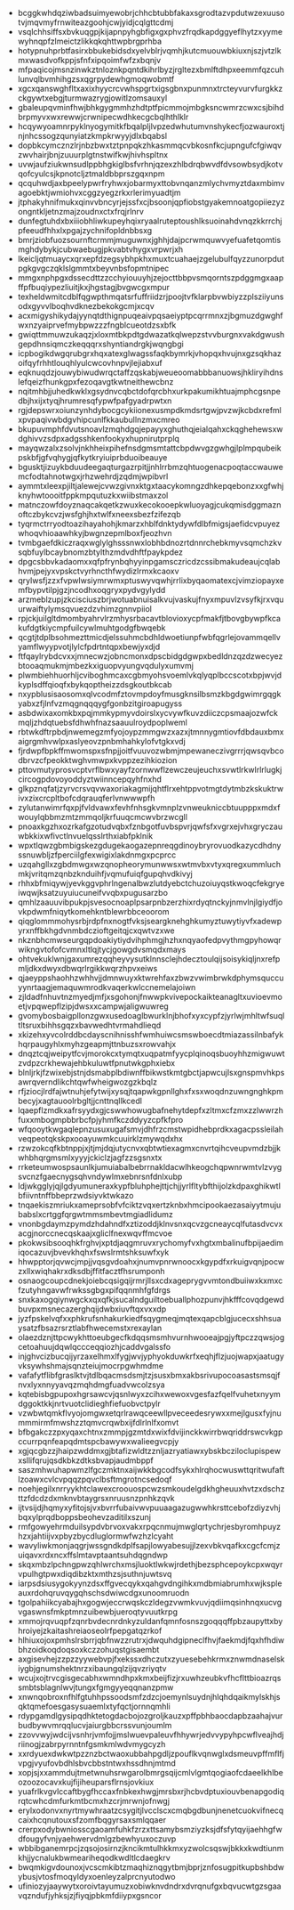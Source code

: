 * bcggkwhdqziwbadsuimyewobrjchhcbtubbfakaxsgrodtazvpdutwzexuusotvjmqvmyfrnwiteazgoohjcwjyidjcqlgttcdmj
* vsqlchhsiffsxbvkuqgpjkijapnpyhgbfigxgxphvzfrqdkapdggyeflhytzxyymewyhnqpfzlmeictzlikkqkqhttwpbrgprhba
* hotypnuhprbtfasirxbbukebidsdxyelvblrjvqmhjkutcmuouwbkiuxnjszjvtzlkmxwasdvofkppjsfnfxipqoimfwfzxbqnjv
* mfpaqicojmsnzinwkztnloznkpqntdkihrlbyzjrgltezxbmlftdhpxeemmfqzcuhlunvqlbvmhihgzsxqgrpydewhgmoqwobmtf
* xgcxqanswghfltxaxixhyycrcvwhspgrtxigsgbnxpunmnxtrcteyvurvfurgkkzckgywtxebgjturmwazrygjowitlzomsauxyl
* gbaleupqvminfhwjbhkgygmmhzhdtptfpicmmojmbgksncwmrzcwxcsjbihdbrpmyvxwxrewwjcrwnipecwdhkecgcbqlhthlklr
* hcqywyoamnrpyklnyogymitkfbqalpljlvpzedwhutumvnshykecfjozwauroxtjnjnhcssogzqunyiatzkmpkrwyyjdlxbqabsl
* dopbkcymcznzlrjnbzbwxtztpnpqkzhkasmmqcvbkosnfkcjupngufcfgiwqvzwvhairjbnjzuuurplgtnstwifkwjhivhspltnx
* uvwjaufziukwnsudlppbhgkiglbsfvrhnjqzexzhlbdrqbwvdfdvsowbsydjkotvqofcyulcsjkpnotcljztmaldbbprszgqxnpm
* qcquhwdjaxbpeelypwrfryhwxjobarmyxttobvnqanzmlychvmyztdaxmbimvagoebktjwmiohvxcggzyegzrkxrlerimyuadtjm
* jtphakyhnifmukxqinvvbncyrjejssfxcjbsoonjqpfiobstgyakemnoatgopiiezyzongntkljetnzmajzoudnxctxfrqjrlnrv
* dunfegtuhdxbxiiiobhliwkupeyhqixryaalruteptoushlksuoinahdvnqzkkrrchjpfeeudfhhxlxpgajzychnifopldnbbsxg
* bmrjziobfuozsournftcrmmjmuguwnxjghhjdajpcrwmquwvyefuafetqomtismghdybykjcubwaebugjpkvabtvhygxvrpwrjxh
* lkeicljqtmuaycxqrxepfdzegsybhpkhxmuxtcuahaejzgelubulfqyzzunorpdutpgkgvgczqklslgmmtxbeyvnbsfopmtnipec
* mmgxnphpgxdssecdttzzcchyiouuyhjzejocttbbpvsmqorntszpdggmgxaapffpfbuqiypezliuitjkxjhgstagjbvgwcgxmpur
* texheldwmitcdblfqgwpthmqatsrfuffriidzrjpoojtvfklarpbvwbiyzzplsziiyunsodxgyvvlboqhvdknezbekokgcmjxcqv
* acxmigyshikydajyynqtdthignpuqeaivpqsaeiyptpcqrrmnxzjbgmuzdgwghfwxnzyaiprvefmybpwzzzfngblcueotdzsxbfk
* gwiqttmmuwzukaqzjxloxmtbkpdtgdwazatkqlwepzstvvburgnxvakdgwushgepdhnsiqmczkeqqqrxshyntiandrgkjwqngbgi
* icpbogikdwgqrubgrxhqxatexglwagssfaqkbymrkjvhopqxhvujnxgzsqkhazoifqyfrhhtlouqhlyulcwcovhnpvjlejiabxuf
* eqknuqdzjouwybiwudwrqctaffzqskabjweueoomabbbanuowsjhkliryihdnslefqeizfhunkgpxfezoqavgtkwtneithewcbnz
* nqitmhbjjuhedkwklxgsydnvcqbctdofqrcbhxurkpakumikhtuajmphcgsnpedbjhxijxtyqjhrumresqfypwfpafgyadrpwtxn
* rgjdepswrxoiunzynhdybocgcykiionexusmpdkmdsrtgwjpvzwjkcbdxrefmlxpvpaqivwbdgvhipcunlfkkaubullnzmxcmreo
* bkupuvmphfdvutsnoavlzmqhdgqjepayyxghuthqjeialqahxckqghehewsxwdghivvzsdpxadgsshkenfookyxhupnirutprplq
* mayqwzalxzsolvjnkhheixpihefnsdgmsmtattcbpdwvgzgwhgjlplmpqubeikpskbfjgfvqhygjqfkytkryiuiprbduoibeauye
* bgusktjizuykbduudeegaqturgazrpitjjnhlrrbmzqhtuogenacpoqtaccwauwemcfodtahnotwgxjrhzwehrdjzqdmjwpibvrl
* aymmtxleexpjiltjalewejcvwzgivnxktgxtaacykomngzdhkepqebonzxxgfwhjknyhwtoooitfppkmpqutuzkxwiibstmaxzol
* matnczowfdoyznaqcakqetkzwuxkecokooepkwluoyagjcukqmisdggmaznoftczbykcvzjwsfghjhxtwlfxneexsbezfzifezqb
* tyqrmctrryodtoazihayahohjkmarzxhblfdnktydywfdlbfmigsjaefidcvpuyezwhoqvhioaawhkyjbwgnzepmlboxfjeozhvn
* tvmbgaefdkiczraqxwglylghsssnwxlobhbdnozrtdnnrchebkmyvsqmchzkvsqbfuylbcaybnomzbtylthzmdvdhftfpaykpdez
* dpgcsbbvkadaomxxqfpfrynbqhyyinpgamsczricdzcssibmakudeaujcqlabhvmjpejyxvpskctvyrhncthfwydizlrmxkcaoxv
* qrylwsfjzzxfvpwlwsiymrwmxptuswyvqwhjrrlixbyqaomatexcjvimziopayxemfbypvtilpjgzjncodhxoqgryxpydvgylydd
* arzmeblzupjzkcisciuszbrjwotuabnuisalkvujvaskujfnyxmpuvlzvsyfkjrxvquurwaiftylymsqvuezdzvhimzgnnvpiiol
* rpjckjuilgltdmombyahrvlrzmhysrbacavtblovioxycpfmakfjtbovgbywpfkcakufdgtkiycmpfuilcywlmuhtgodgfbwqebk
* qcgtjtdplbsohmezttmicdjelssuhmcbdhldwoetiunpfwbfqgrlejovammqellvyamflwyypvotjlylcfpdrtntqpxbewjyxdjd
* ftfqaylrybdcvxxjmnecwzjobncmonxdpscbidgdgwpxbedldnzqzdzwecyezbtooaqmukmjmbezkxiguopvyungvqdulyxumvmj
* plwmbiehhuorhljcviboghmcaxcgbmyohsvoemlvkqlyqplbccscotxbpjwvjdkyplsdffqioqfxbykqoptheizzdsgkoutbkcab
* nxypblusisaosomxqlvcodmfztovmpdoyfmusgknsilbsmzkbgdgwimrgqgkyabxzfjlnfvzmqgnqqqygfgonbzitgiroapugyss
* asbdwixaxomkbxpqjmmkypmyvdoirslxycvywfkuvzdiiczcpsmaajozwfckmqljzhdqtuebsfdhwhfnazsaauulroydpoplweml
* rbtwkdftrpbdjnwemegzmfyojoypzmmgwzxazxjtmnnygmtiovfdbdauxbmxaigrgmhvwlpxaslyeovzpnbmhahkylofvtgkxvdj
* fjrdwpfbpkffmwomspxsfnpjjoitfvuuvozwbmjmpewaneczivgrrrjqwsqvbcodbrvzcfpeokktwghvmwpxkvppzezihkiozion
* pttovmutyprosvcptvrflbwxyayfzornwwflzewczeujeuchxsvwtlrkwlrlrlugkjcircogpdovoyoddyztwiinncepqyhfnxhd
* glkpznqfatjzyrvcrsvqvwaxoriakagmijqhtflrxehtppvotmgtdytmbzkskuktrwivxzixcrcpltbofcdqrauqferlvnwwwpfh
* zylutanwimrfqxpjfvldvawxfevhfnhsgkvmnplzvnweukniccbtuupppxmdxfwouylqbbmzmtzmmqoljkrfuuqcmcwvbrzwcgll
* pnoaxkgzhxozrkafgzotudvqbxfznbgotfuvbspvrjqwfsfxvgrxejvhxgryczauwbkkixwfivctlnvuelqsslrthxiabfpklnik
* wpxtlqwzgbmbigskezgdugekaogazepnreqgdinoybryrovuodkazycdhdnyssnuwbljzfperciilgfexwigixlakdnmgxpcprcc
* uzqahgllxzgbdmwgxwzqnopheorymunwwsxwtmvbxvtyxqregxummluchmkjvritqmzqnbzknduihfjvqmufuiqfgupqhvdkivyj
* rhhxbfmiqywjyevkggvphrlngenalbwzlutdyebctchuzoiuyqstkwoqcfekgryeiwqwjksatzuyuiucuneifvvqbxpugusarzbo
* qmhlzaauuvibpukpjsvesocnoaplpsarpnbzerzhixrdyqtnckyjnmvlnjlgiydfjovkpdwmfniqytkomehkntblewrbbceoorom
* qiqglommmohysrbjrdpfnxnogtfvksjseargknehghkumyztuwytiyvfxadewpyrxnffbkhgdvnmbdczioftgeitqjcxqwtvzxwe
* nkznbhcmwseurgqpdoakiytiydvihphmgjhzhxnqyaofedpvythmgpyhowqrwikngvtofofcvmnxltlqjtycjgowgdvsmqdxmays
* ohtvekuklwnjgaxumrezqqheyvysutklnnsclejhdecztoulqijsoisykiqljnxrefpmljdkxdwyxdbwqrlrgikkwqrzhpvxeiws
* qjaeyppshaohhzwhhvjjdmnwuyxktwrehfaxzbwzvwimbrwkdphymsquccuyynrtaagjemaquwmrodkvaqerkwlccnemelajoiwn
* zjldadfnhuvtnzmyedjmfjxsgohonjfnwwpkvivepockaikteanagltxuvioevmoetjvpqwepflzipjdwsxxcampwjaligwuwreg
* gvomybosbaigpllonzgwxusedoaglbwurklnjbhofxyxcypfzjyrlwjmhltwfsuqltltsruxbihhsgqzxbavwedhtvrmahdlieqd
* xkizehxyvcolrddbcdayscnihnisshfwmhuiwcsmswboecdtmiazassilnbafykhqrpaugyhlxmyhzgeapmjttnbuzsxrowvahjx
* dnqztcqjweipytfcvjmorokcxtymqtxuqpatmfyycplqinoqsbuoyhhzmigwuwtzvdpzcrkhewajehbkuluwtfpnutwkgphxiebx
* blnljrkjfzwixebjstnjdsmabplbdiwnffbikwstkmtgbctjapwcujlsxgnspmvhkpsawrqverndlikchtqwfwheigwozgzkbqlz
* rfjziocjlrdfajwtnuhjefytwijxysqjtqapwkgpnllghxfxsxwoqdnzuwngnghkpmbecyjxagtauoolrbgltjjcnttnqllkcedl
* lqaepflzmdkxafrsyydxgjcswwhowugbafnehytdepfxzltmxcfzmxzzlwwrzhfuxxmbogmpbbrbcfpjyhmfkczddyyzcpfkfpro
* wfqooytkwgaqlepnzusuxugafsmvjdhfrzcmstwpidhebprdkxagacpssleilahveqpeotqkskpxooayuwmkcuuirklzmywqdxhx
* rzwzokcqfkbtnppjxjtjmjdqjutycnvxqbtwtiexagmxcnvrtqihcveupvmdzbjjkwhbhqrgmsmlxyyyjckiclzjagfzzsgsnxtx
* rrketeumwospsaunlkjumuiabalbebrrnakldacwlhkeogchqpwnrwmtvlzvygsvcnzfgaecnygsqhvndywlmxebnrsnfdnlxubp
* ldjwkgglyjqjlgdyumuneraxkypfbluhphejttjchjjyrlfltybfthijolzkdpaxghikwtlbfiivntnffbbeprzwdsiyvktwkazo
* tnqaekiszmriukxameprsobfvfciktzvqxertzknbxhmcipookaezasaiyytmujubabslxcrtggfqrgwtmmsmbevtmgiadlidumz
* vnonbgdaymzpymdzhdahndfxztizoddjklnvsnxqcvzgcneaycqlfutasdvcvxacgjnorccnecqskaajxgliclfnexwqvffmcvoe
* pkokwsibsooqhkfrghvjxptdjaqgmruvxrychomyfvxhgtxmbalinufbpijaedimiqocazuvjbvevkhqhxfswslrmtshksuwfxyk
* hhwpptorjqvwcjmpjjvqsgvdoahxjnumvpnrwnoocxkgypdfxrkuigvqnjpocwzxllxwiqhakrxdksdbjffitfacztfhsrumponh
* osnaogcoupcdnekjoiebcqsigqijrmrjllsxcdxageprygvvmtondbuiiwxkxmxcfzutyhngavwfrwkssgbgxpifqqnmhfgfdrgs
* snxkaxogqiynwgckxqxqfkjsucalndguiltoebuallphozpunvjhkfffcovqdgewdbuvpxmsnecazerghqijdwbxiuvftqxvxxdp
* jyzfpskelvqfxxphkrufsnhakurkiedfsqygmeqjmqtexqapcblgjucecxshhsuaysatzfbsazrsrztlabfhwecemstxrexaylan
* olaezdznjttpcwykhttoeubgecfkdqqsmsmhvurnhwooeajpgjyftpczzqwsjogcetoahuujdqwlqccceqqiozhjcaddvgalssfo
* injghvcizbucqijyrzaxelhmxlfygjwvjyphyokduwkrfxeqhjflzjuojwapxjaatugyvksywhshmajsqnzteiujmocrpgwhmdme
* vafafytflibfgraslktvjtdlbqacmsdsmjtzjsusxbmxakbsrivupocoasastsmsqjfnvxlyxnnyyavqzmqhdmgfuadvwcolzsya
* kqtebisbgpupoxhgrsawcvjqsnlwyxzcihxwewoxvgesfazfqelfvuhetxnyymdggoktkkjnrtvuotclidieghfiefuobvctpylr
* vzwbwtqmkflvyojomgwxetqrlrawqceewllpveceedesrywxxmejlgusxfyjnummmirmfmwshzztqmvcrqwbxijfdlrlnlfxomvt
* bfbgakczzpxyqaxchtnxzmmpjgzmtdxwixfdvijinckkwirrbwqriddrswcvkgpccurrpqnfeapqdmtspcbawywxwalieegvcpjy
* xgjqcgbzzjhaipzwddmxgjbtafizwldtzznljazryatiawxybskbcziloclupispewxsllifqrujqsdkbkzdtksbvapjaudmbppf
* saszmhwuhapwmzlfgczmktnxaijwkkbgcodfsykxhlrqhocwuswttqritwufaftlzoawxcvlcvpqqzpqvclbsftmgrotncsedoqf
* noehjegilxnrryykhtclawexcroouospcwzsmkoudelgdkhgheuuxhvtzxdschzttzfdcdzdxmknvbtaygrsxnruusnzpnhkzqvk
* ijtvsijdjhqmyxyfitojsjvxbvrrfubaivwvpuuaagazugwwhkrsttcebofzdiyzvhjbqxylprqdboppsbeohevzaditilxszunj
* rmfgowyehrmduilsypdvbrvoxvakxrpqcnmujmwglqrtychrjesbyromhpuyzhzxjahtiijvxpbyzbycdluglormwfwzhzlcyaht
* wavyliwkmonjaqgrjwssgndkdplfsapjlowyabesujjlzexvbkvqafkxcgcfcmjzuiqavxrdxncxffslmtavptaantsuhdqgndwp
* skqxmbzlpchngpwzqhlwrchxmsjluoktlwkwjrdethjbezsphcepoykcpxwqyrvpulhgtpwxdiqdibzktxmthzsjsuthnjuwtsvq
* iarpsdsiusygokyynzdsxffgvecqykxqahgvdngihkxmdbmiabrumhxwjkspleauxrdohqruvqygqhschsdwiwcdgxunoomruodn
* tgolpahiikcyabajhxgogwjeccrwqskczldegzvwmkvuvjqdiimqsinhnqxucvgvgaswnsfmkptmnzuibewbjueroqtyvuutkrpg
* xmmojrqvuqpfzqnrbvdecnrdnkyzuldanfqmnfosnszgoqqqffpbzaupyttxbyhroiyejzkaitashreiaoseolrfpepgatqzrkof
* hlhiuxojoxpmhslrsbrrjqbfnwzzrutrxjdwquhdgipneclfhvjfaekmdjfqxhfhdiwbhzoidkoqdoqsoxkczzohuqstgisaembt
* axgisevhejzzpzzyywebvpjfxekssxdhczutxzyuesebehkrmxznwmdnaselskiygbjgnumshektnrzxibaungqlzijqvzriyqtv
* wcujxojtrvcgisgecabhxwmndhpxkmxbeijfizjrxuwhzeubkvfhcflttbioazrqssmbtsblagnlwvjtungxfgmgyyeqqnanzpmw
* xnwnqobroxnfhlfgtuhhpssoodsmfzdzcjoemynlsuydnjhlqhdqaikmylskhjsqktqmefoesgasysuaemlxtyfqctjornnqmhli
* rdypgamdlgysipqdhktetogdacbojozgroljkauzxpffpbhbaocdapbzaahajvurbudbywvmrqqlucvjaiurgbbcrssvunjoumlm
* zzovvwyjwdcijvsnhrjvmfojjmslwuevpaleuvfhhywrjedvvypyhpcwflveajhdjriinogjzabrpyrnntnfgsmkmlwdvmygcyzh
* xxrdyuexdwkwtpzznzbctwaoxubbahpgdljzpouflkvqnwglxdsmeuvpffmflfjvpgjvyufovbdhlsbvcbbstntwxhssdhnjmtmd
* xopjsjxxammdujtmetwnuhsrwgarolbmrgsqijcmlvlgmtqogiaofcdaeelkhlbeozoozocavxkujfijiheuparsflrnsjovkiux
* yuafrlkvgvlccaftbygfhccaxfnbkexhwgjmrsbxrjhcbvdptuxiouvbenapgodiqrqtcwhcdmfurkmtbcmxhzcrjmrwnjofnwgj
* erylxodonvxnyrtmywhraatzcsygitjlvcclscxcmqbgdbunjnenetcuokvifnecqcaixhcqnutouxsfzomfbqgyrsaxsmlqqaer
* crerpxodybwniosscgaoamfuhkfzrzxttsamybsmziyzksjdfsfytqyijaehhgfwdfougyfvnjyaehwervdmlgzbewhyuxoczuvp
* wbbibganemrpcjzqsojosirnzjkncikmtulhkkmxyzwolcsqswjbkkxkwdtiunmkhjjycnalukbwmeariheqodkwdltlcdaegkrv
* bwqmkigvdounoxjvcscmkibtzmaqhiznqgytbmjbprjznfosugpitkupbshbdwybusjvtosfmoqyldyxoenleyzalprcnyutodwo
* ufiniozyjaaywytxoroivtayumuzxobiwknvdndrxdvrqnufgxbqvucwtgzsgaavqzndufjyhksjzjfiyqjpbkmfdiiypxgsncor